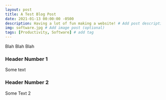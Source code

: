 ```yaml
---
layout: post
title: A Test Blog Post
date: 2021-01-13 00:00:00 -0500
description: Having a lot of fun making a website! # Add post description (optional)
img: software.jpg # Add image post (optional)
tags: [Productivity, Software] # add tag
---
```


Blah Blah Blah

### Header Number 1

Some text

### Header Number 2

Some Text 2

